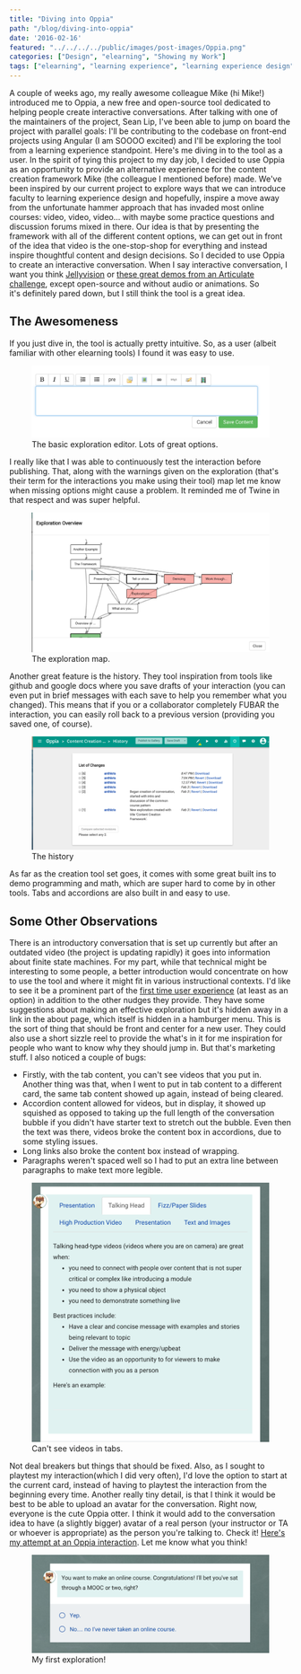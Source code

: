 ```yaml
---
title: "Diving into Oppia"
path: "/blog/diving-into-oppia"
date: '2016-02-16'
featured: "../../../../public/images/post-images/Oppia.png"
categories: ["Design", "elearning", "Showing my Work"]
tags: ["elearning", "learning experience", "learning experience design", "Oppia"]
---
```


A couple of weeks ago, my really awesome colleague Mike (hi Mike!) introduced me to Oppia, a new free and open-source tool dedicated to helping people create interactive conversations. After talking with one of the maintainers of the project, Sean Lip, I've been able to jump on board the project with parallel goals: I'll be contributing to the codebase on front-end projects using Angular (I am SOOOO excited) and I'll be exploring the tool from a learning experience standpoint. Here's me diving in to the tool as a user. In the spirit of tying this project to my day job, I decided to use Oppia as an opportunity to provide an alternative experience for the content creation framework Mike (the colleague I mentioned before) made. We've been inspired by our current project to explore ways that we can introduce faculty to learning experience design and hopefully, inspire a move away from the unfortunate hammer approach that has invaded most online courses: video, video, video... with maybe some practice questions and discussion forums mixed in there. Our idea is that by presenting the framework with all of the different content options, we can get out in front of the idea that video is the one-stop-shop for everything and instead inspire thoughtful content and design decisions. So I decided to use Oppia to create an interactive conversation. When I say interactive conversation, I want you think [Jellyvision](http://www.knanthony.com/blog/inspiration-jellyvision-conversations/) or [these great demos from an Articulate challenge](https://community.articulate.com/articles/examples-of-interactive-conversations), except open-source and without audio or animations. So it's definitely pared down, but I still think the tool is a great idea.

## The Awesomeness

If you just dive in, the tool is actually pretty intuitive. So, as a user (albeit familiar with other elearning tools) I found it was easy to use.

<figure>
  <img src="../../../../public/images/post-images/Screen-Shot-2016-02-06-at-9.27.44-PM.png" alt="Oppia editor" />
  <figcaption>The basic exploration editor. Lots of great options.</figcaption>
</figure>

I really like that I was able to continuously test the interaction before publishing. That, along with the warnings given on the exploration (that's their term for the interactions you make using their tool) map let me know when missing options might cause a problem. It reminded me of Twine in that respect and was super helpful.

<figure>
  <img src="../../../../public/images/post-images/Screen-Shot-2016-02-06-at-9.23.52-PM.png" alt="Oppia editor" />
  <figcaption>The exploration map.</figcaption>
</figure>

Another great feature is the history. They tool inspiration from tools like github and google docs where you save drafts of your interaction (you can even put in brief messages with each save to help you remember what you changed). This means that if you or a collaborator completely FUBAR the interaction, you can easily roll back to a previous version (providing you saved one, of course).

<figure>
  <img src="../../../../public/images/post-images/Screen-Shot-2016-02-06-at-9.24.52-PM.png" alt="Oppia editor" />
  <figcaption>The history</figcaption>
</figure>

As far as the creation tool set goes, it comes with some great built ins to demo programming and math, which are super hard to come by in other tools. Tabs and accordions are also built in and easy to use.

## Some Other Observations

There is an introductory conversation that is set up currently but after an outdated video (the project is updating rapidly) it goes into information about finite state machines. For my part, while that technical might be interesting to some people, a better introduction would concentrate on how to use the tool and where it might fit in various instructional contexts. I'd like to see it be a prominent part of the [first time user experience](http://www.kryshiggins.com/first-time-user-experiences-in-mobile-apps/) (at least as an option) in addition to the other nudges they provide. They have some suggestions about making an effective exploration but it's hidden away in a link in the about page, which itself is hidden in a hamburger menu. This is the sort of thing that should be front and center for a new user. They could also use a short sizzle reel to provide the what's in it for me inspiration for people who want to know why they should jump in. But that's marketing stuff. I also noticed a couple of bugs:

*   Firstly, with the tab content, you can't see videos that you put in. Another thing was that, when I went to put in tab content to a different card, the same tab content showed up again, instead of being cleared.
*   Accordion content allowed for videos, but in display, it showed up squished as opposed to taking up the full length of the conversation bubble if you didn't have starter text to stretch out the bubble. Even then the text was there, videos broke the content box in accordions, due to some styling issues.
*   Long links also broke the content box instead of wrapping.
*   Paragraphs weren't spaced well so I had to put an extra line between paragraphs to make text more legible.


<figure>
  <img src="../../../../public/images/post-images/Screen-Shot-2016-02-06-at-9.36.41-PM.png" alt="Oppia exploration with tabs" />
  <figcaption>Can't see videos in tabs.</figcaption>
</figure>

Not deal breakers but things that should be fixed. Also, as I sought to playtest my interaction(which I did very often), I'd love the option to start at the current card, instead of having to playtest the interaction from the beginning every time. Another really tiny detail, is that I think it would be best to be able to upload an avatar for the conversation. Right now, everyone is the cute Oppia otter. I think it would add to the conversation idea to have (a slightly bigger) avatar of a real person (your instructor or TA or whoever is appropriate) as the person you're talking to. Check it! [Here's my attempt at an Oppia interaction](https://www.oppia.org/explore/u8dTy7jhBTj0). Let me know what you think!

<figure>
  <img src="../../../../public/images/post-images/Screen-Shot-2016-02-07-at-7.01.32-PM.png" alt="Oppia exploration about instructional design" />
  <figcaption>My first exploration!</figcaption>
</figure>
